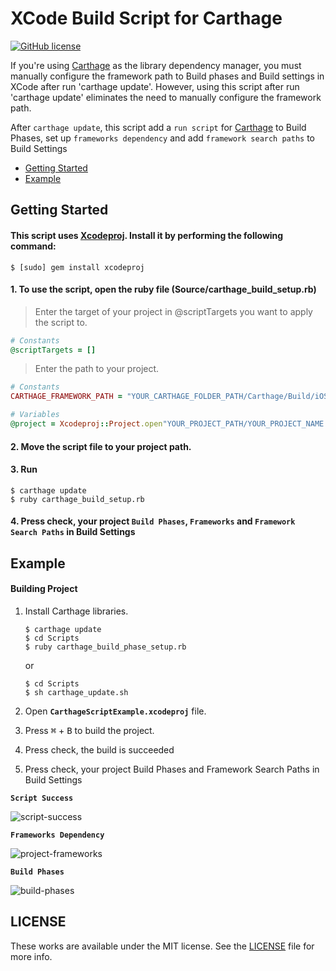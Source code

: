 # XCode Build Script for Carthage
[![GitHub license](https://img.shields.io/badge/license-MIT-lightgrey.svg?style=flat)](https://raw.githubusercontent.com/k-lpmg/RealmWrapper/master/LICENSE)


If you're using [Carthage](https://github.com/Carthage/Carthage) as the library dependency manager, you must manually configure the framework path to Build phases and Build settings in XCode after run 'carthage update'. However, using this script after run 'carthage update' eliminates the need to manually configure the framework path.

After `carthage update`, this script add a `run script` for [Carthage](https://github.com/Carthage/Carthage) to Build Phases, set up `frameworks dependency` and add `framework search paths` to Build Settings

- [Getting Started](#getting-started)
- [Example](#example)


## Getting Started

#### This script uses [Xcodeproj](https://github.com/CocoaPods/Xcodeproj). Install it by performing the following command:
```console
$ [sudo] gem install xcodeproj
```

#### 1. To use the script, open the ruby file (Source/carthage_build_setup.rb)
> Enter the target of your project in @scriptTargets you want to apply the script to.
```ruby
# Constants
@scriptTargets = []
```
> Enter the path to your project.
```ruby
# Constants
CARTHAGE_FRAMEWORK_PATH = "YOUR_CARTHAGE_FOLDER_PATH/Carthage/Build/iOS"

# Variables
@project = Xcodeproj::Project.open"YOUR_PROJECT_PATH/YOUR_PROJECT_NAME.xcodeproj"
```

#### 2. Move the script file to your project path.

#### 3. Run
```console
$ carthage update
$ ruby carthage_build_setup.rb
```

#### 4. Press check, your project `Build Phases`, `Frameworks` and `Framework Search Paths` in Build Settings


## Example

#### Building Project

1. Install Carthage libraries.
    ```console
    $ carthage update
    $ cd Scripts
    $ ruby carthage_build_phase_setup.rb
    ```
      or
    ```console
    $ cd Scripts
    $ sh carthage_update.sh
    ```

2. Open **`CarthageScriptExample.xcodeproj`** file.
3. Press <kbd>⌘</kbd> + <kbd>B</kbd> to build the project.
4. Press check, the build is succeeded
5. Press check, your project Build Phases and Framework Search Paths in Build Settings

**`Script Success`**

![script-success](https://user-images.githubusercontent.com/15151687/41411863-3951df72-7019-11e8-8271-9c4c9842f80a.png)

**`Frameworks Dependency`**

![project-frameworks](https://user-images.githubusercontent.com/15151687/66711251-31b71b00-edc3-11e9-864f-c85fd9be1c38.png)

**`Build Phases`**

![build-phases](https://user-images.githubusercontent.com/15151687/66711252-3380de80-edc3-11e9-8ffb-ae31f4819e03.png)


## LICENSE

These works are available under the MIT license. See the [LICENSE][license] file
for more info.

[ruby]: http://www.ruby-lang.org/en/
[license]: LICENSE
